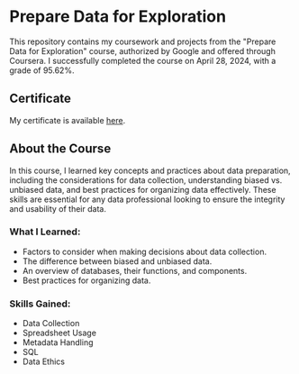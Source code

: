 # Prepare Data for Exploration

This repository contains my coursework and projects from the "Prepare Data for Exploration" course, authorized by Google and offered through Coursera. I successfully completed the course on April 28, 2024, with a grade of 95.62%.

## Certificate

My certificate is available [here]([URL-to-your-certificate](https://coursera.org/share/ba2ab45f2fcccb7a145517abb8470556)).

## About the Course

In this course, I learned key concepts and practices about data preparation, including the considerations for data collection, understanding biased vs. unbiased data, and best practices for organizing data effectively. These skills are essential for any data professional looking to ensure the integrity and usability of their data.

### What I Learned:
- Factors to consider when making decisions about data collection.
- The difference between biased and unbiased data.
- An overview of databases, their functions, and components.
- Best practices for organizing data.

### Skills Gained:
- Data Collection
- Spreadsheet Usage
- Metadata Handling
- SQL
- Data Ethics
